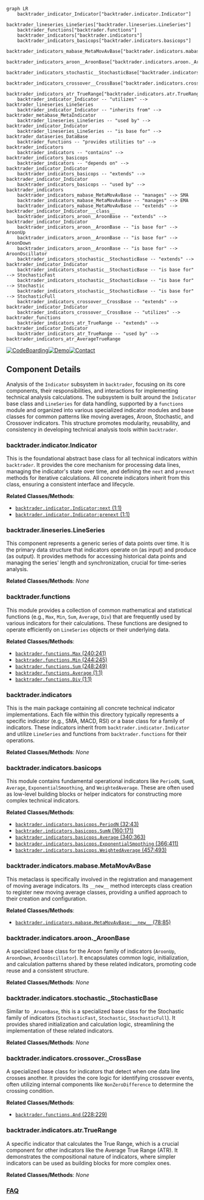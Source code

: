 ```mermaid
graph LR
    backtrader_indicator_Indicator["backtrader.indicator.Indicator"]
    backtrader_lineseries_LineSeries["backtrader.lineseries.LineSeries"]
    backtrader_functions["backtrader.functions"]
    backtrader_indicators["backtrader.indicators"]
    backtrader_indicators_basicops["backtrader.indicators.basicops"]
    backtrader_indicators_mabase_MetaMovAvBase["backtrader.indicators.mabase.MetaMovAvBase"]
    backtrader_indicators_aroon__AroonBase["backtrader.indicators.aroon._AroonBase"]
    backtrader_indicators_stochastic__StochasticBase["backtrader.indicators.stochastic._StochasticBase"]
    backtrader_indicators_crossover__CrossBase["backtrader.indicators.crossover._CrossBase"]
    backtrader_indicators_atr_TrueRange["backtrader.indicators.atr.TrueRange"]
    backtrader_indicator_Indicator -- "utilizes" --> backtrader_lineseries_LineSeries
    backtrader_indicator_Indicator -- "inherits from" --> backtrader_metabase_MetaIndicator
    backtrader_lineseries_LineSeries -- "used by" --> backtrader_indicator_Indicator
    backtrader_lineseries_LineSeries -- "is base for" --> backtrader_dataseries_DataBase
    backtrader_functions -- "provides utilities to" --> backtrader_indicators
    backtrader_indicators -- "contains" --> backtrader_indicators_basicops
    backtrader_indicators -- "depends on" --> backtrader_indicator_Indicator
    backtrader_indicators_basicops -- "extends" --> backtrader_indicator_Indicator
    backtrader_indicators_basicops -- "used by" --> backtrader_indicators
    backtrader_indicators_mabase_MetaMovAvBase -- "manages" --> SMA
    backtrader_indicators_mabase_MetaMovAvBase -- "manages" --> EMA
    backtrader_indicators_mabase_MetaMovAvBase -- "extends" --> backtrader_indicator_Indicator___class__
    backtrader_indicators_aroon__AroonBase -- "extends" --> backtrader_indicator_Indicator
    backtrader_indicators_aroon__AroonBase -- "is base for" --> AroonUp
    backtrader_indicators_aroon__AroonBase -- "is base for" --> AroonDown
    backtrader_indicators_aroon__AroonBase -- "is base for" --> AroonOscillator
    backtrader_indicators_stochastic__StochasticBase -- "extends" --> backtrader_indicator_Indicator
    backtrader_indicators_stochastic__StochasticBase -- "is base for" --> StochasticFast
    backtrader_indicators_stochastic__StochasticBase -- "is base for" --> Stochastic
    backtrader_indicators_stochastic__StochasticBase -- "is base for" --> StochasticFull
    backtrader_indicators_crossover__CrossBase -- "extends" --> backtrader_indicator_Indicator
    backtrader_indicators_crossover__CrossBase -- "utilizes" --> backtrader_functions
    backtrader_indicators_atr_TrueRange -- "extends" --> backtrader_indicator_Indicator
    backtrader_indicators_atr_TrueRange -- "used by" --> backtrader_indicators_atr_AverageTrueRange
```
[![CodeBoarding](https://img.shields.io/badge/Generated%20by-CodeBoarding-9cf?style=flat-square)](https://github.com/CodeBoarding/CodeBoarding)[![Demo](https://img.shields.io/badge/Try%20our-Demo-blue?style=flat-square)](https://www.codeboarding.org/demo)[![Contact](https://img.shields.io/badge/Contact%20us%20-%20contact@codeboarding.org-lightgrey?style=flat-square)](mailto:contact@codeboarding.org)

## Component Details

Analysis of the `Indicator` subsystem in `backtrader`, focusing on its core components, their responsibilities, and interactions for implementing technical analysis calculations. The subsystem is built around the `Indicator` base class and `LineSeries` for data handling, supported by a `functions` module and organized into various specialized indicator modules and base classes for common patterns like moving averages, Aroon, Stochastic, and Crossover indicators. This structure promotes modularity, reusability, and consistency in developing technical analysis tools within `backtrader`.

### backtrader.indicator.Indicator
This is the foundational abstract base class for all technical indicators within `backtrader`. It provides the core mechanism for processing data lines, managing the indicator's state over time, and defining the `next` and `prenext` methods for iterative calculations. All concrete indicators inherit from this class, ensuring a consistent interface and lifecycle.


**Related Classes/Methods**:

- <a href="https://github.com/mementum/backtrader/blob/master/backtrader/indicator.py#L1-L1" target="_blank" rel="noopener noreferrer">`backtrader.indicator.Indicator:next` (1:1)</a>
- <a href="https://github.com/mementum/backtrader/blob/master/backtrader/indicator.py#L1-L1" target="_blank" rel="noopener noreferrer">`backtrader.indicator.Indicator:prenext` (1:1)</a>


### backtrader.lineseries.LineSeries
This component represents a generic series of data points over time. It is the primary data structure that indicators operate on (as input) and produce (as output). It provides methods for accessing historical data points and managing the series' length and synchronization, crucial for time-series analysis.


**Related Classes/Methods**: _None_

### backtrader.functions
This module provides a collection of common mathematical and statistical functions (e.g., `Max`, `Min`, `Sum`, `Average`, `Div`) that are frequently used by various indicators for their calculations. These functions are designed to operate efficiently on `LineSeries` objects or their underlying data.


**Related Classes/Methods**:

- <a href="https://github.com/mementum/backtrader/blob/master/backtrader/functions.py#L240-L241" target="_blank" rel="noopener noreferrer">`backtrader.functions.Max` (240:241)</a>
- <a href="https://github.com/mementum/backtrader/blob/master/backtrader/functions.py#L244-L245" target="_blank" rel="noopener noreferrer">`backtrader.functions.Min` (244:245)</a>
- <a href="https://github.com/mementum/backtrader/blob/master/backtrader/functions.py#L248-L249" target="_blank" rel="noopener noreferrer">`backtrader.functions.Sum` (248:249)</a>
- <a href="https://github.com/mementum/backtrader/blob/master/backtrader/functions.py#L1-L1" target="_blank" rel="noopener noreferrer">`backtrader.functions.Average` (1:1)</a>
- <a href="https://github.com/mementum/backtrader/blob/master/backtrader/functions.py#L1-L1" target="_blank" rel="noopener noreferrer">`backtrader.functions.Div` (1:1)</a>


### backtrader.indicators
This is the main package containing all concrete technical indicator implementations. Each file within this directory typically represents a specific indicator (e.g., SMA, MACD, RSI) or a base class for a family of indicators. These indicators inherit from `backtrader.indicator.Indicator` and utilize `LineSeries` and functions from `backtrader.functions` for their operations.


**Related Classes/Methods**: _None_

### backtrader.indicators.basicops
This module contains fundamental operational indicators like `PeriodN`, `SumN`, `Average`, `ExponentialSmoothing`, and `WeightedAverage`. These are often used as low-level building blocks or helper indicators for constructing more complex technical indicators.


**Related Classes/Methods**:

- <a href="https://github.com/mementum/backtrader/blob/master/backtrader/indicators/basicops.py#L32-L43" target="_blank" rel="noopener noreferrer">`backtrader.indicators.basicops.PeriodN` (32:43)</a>
- <a href="https://github.com/mementum/backtrader/blob/master/backtrader/indicators/basicops.py#L160-L171" target="_blank" rel="noopener noreferrer">`backtrader.indicators.basicops.SumN` (160:171)</a>
- <a href="https://github.com/mementum/backtrader/blob/master/backtrader/indicators/basicops.py#L340-L363" target="_blank" rel="noopener noreferrer">`backtrader.indicators.basicops.Average` (340:363)</a>
- <a href="https://github.com/mementum/backtrader/blob/master/backtrader/indicators/basicops.py#L366-L411" target="_blank" rel="noopener noreferrer">`backtrader.indicators.basicops.ExponentialSmoothing` (366:411)</a>
- <a href="https://github.com/mementum/backtrader/blob/master/backtrader/indicators/basicops.py#L457-L493" target="_blank" rel="noopener noreferrer">`backtrader.indicators.basicops.WeightedAverage` (457:493)</a>


### backtrader.indicators.mabase.MetaMovAvBase
This metaclass is specifically involved in the registration and management of moving average indicators. Its `__new__` method intercepts class creation to register new moving average classes, providing a unified approach to their creation and configuration.


**Related Classes/Methods**:

- <a href="https://github.com/mementum/backtrader/blob/master/backtrader/indicators/mabase.py#L78-L85" target="_blank" rel="noopener noreferrer">`backtrader.indicators.mabase.MetaMovAvBase:__new__` (78:85)</a>


### backtrader.indicators.aroon._AroonBase
A specialized base class for the Aroon family of indicators (`AroonUp`, `AroonDown`, `AroonOscillator`). It encapsulates common logic, initialization, and calculation patterns shared by these related indicators, promoting code reuse and a consistent structure.


**Related Classes/Methods**: _None_

### backtrader.indicators.stochastic._StochasticBase
Similar to `_AroonBase`, this is a specialized base class for the Stochastic family of indicators (`StochasticFast`, `Stochastic`, `StochasticFull`). It provides shared initialization and calculation logic, streamlining the implementation of these related indicators.


**Related Classes/Methods**: _None_

### backtrader.indicators.crossover._CrossBase
A specialized base class for indicators that detect when one data line crosses another. It provides the core logic for identifying crossover events, often utilizing internal components like `NonZeroDifference` to determine the crossing condition.


**Related Classes/Methods**:

- <a href="https://github.com/mementum/backtrader/blob/master/backtrader/functions.py#L228-L229" target="_blank" rel="noopener noreferrer">`backtrader.functions.And` (228:229)</a>


### backtrader.indicators.atr.TrueRange
A specific indicator that calculates the True Range, which is a crucial component for other indicators like the Average True Range (ATR). It demonstrates the compositional nature of indicators, where simpler indicators can be used as building blocks for more complex ones.


**Related Classes/Methods**: _None_



### [FAQ](https://github.com/CodeBoarding/GeneratedOnBoardings/tree/main?tab=readme-ov-file#faq)